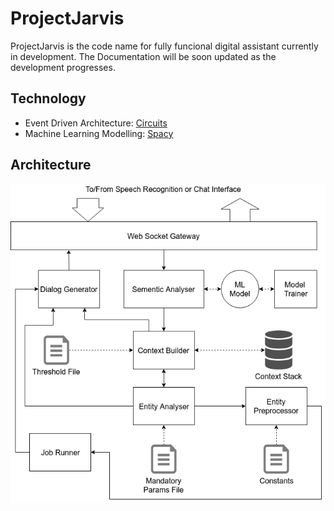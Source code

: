 # ProjectJarvis
ProjectJarvis is the code name for fully funcional digital assistant currently in development. The Documentation will be soon updated as the development progresses.

## Technology
* Event Driven Architecture: [Circuits](https://github.com/circuits/circuits/)
* Machine Learning Modelling: [Spacy](https://spacy.io/)

## Architecture
     
![alt text](https://github.com/AmeyKamat/ProjectJarvis/blob/master/doc/project_architecture.png "Project Architecture")
